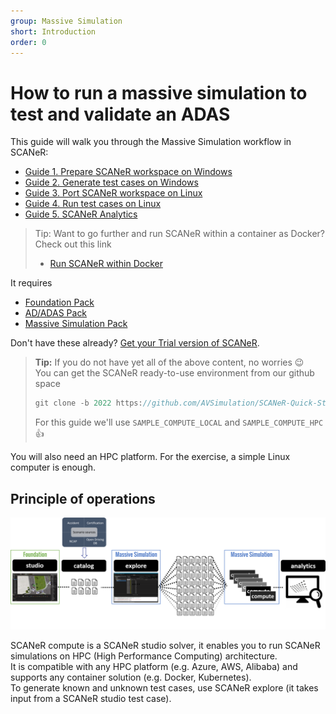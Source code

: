 ```yaml
---
group: Massive Simulation
short: Introduction
order: 0
---
```


# How to run a massive simulation to test and validate an ADAS

This guide will walk you through the Massive Simulation workflow in SCANeR:
* [Guide 1. Prepare SCANeR workspace on Windows](HT_Prepare_SCANeR_workspace_under_Windows.md)
* [Guide 2. Generate test cases on Windows](HT_Generate_test_cases.md)
* [Guide 3. Port SCANeR workspace on Linux](HT_Port_SCANeR_workspace_under_Linux.md)
* [Guide 4. Run test cases on Linux](HT_Validate_test_cases_under_Linux.md)
* [Guide 5. SCANeR Analytics](HT_Analytics.md)  

> Tip: Want to go further and run SCANeR within a container as Docker? Check out this link  
> * [Run SCANeR within Docker](HT_Docker_build_run.md)  

It requires
* [Foundation Pack](https://www.avsimulation.com/pack-foundation/)
* [AD/ADAS Pack](https://www.avsimulation.com/pack-ad-adas/)
* [Massive Simulation Pack](https://www.avsimulation.com/pack-massive-simulation/)

Don't have these already? [Get your Trial version of SCANeR](https://www.avsimulation.com/free-download/).

> **Tip:** If you do not have yet all of the above content, no worries 😉  
> You can get the SCANeR ready-to-use environment from our github space
> ```C
> git clone -b 2022 https://github.com/AVSimulation/SCANeR-Quick-Starts.git
> ```
> For this guide we'll use `SAMPLE_COMPUTE_LOCAL` and `SAMPLE_COMPUTE_HPC` :thumbsup:

You will also need an HPC platform. For the exercise, a simple Linux computer is enough.

## Principle of operations

![](./assets/SCANeRProducts1.png "SCANeR Products")

SCANeR compute is a SCANeR studio solver, it enables you to run SCANeR simulations on HPC (High Performance Computing) architecture.  
It is compatible with any HPC platform (e.g. Azure, AWS, Alibaba) and supports any container solution (e.g. Docker, Kubernetes).  
To generate known and unknown test cases, use SCANeR explore (it takes input from a SCANeR studio test case).
